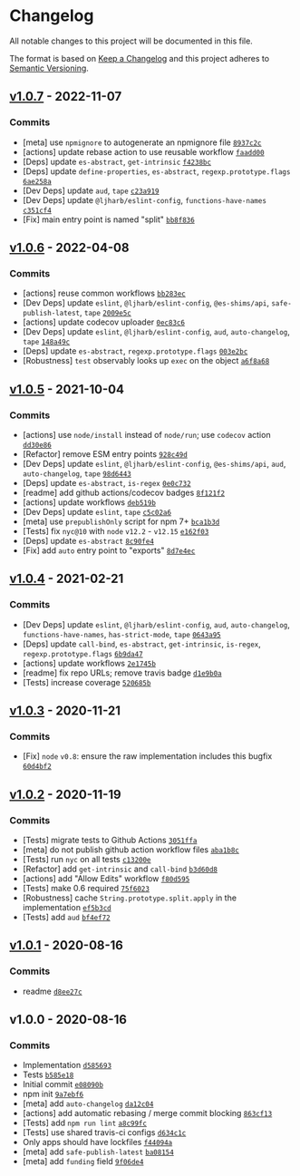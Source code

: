 # Changelog

All notable changes to this project will be documented in this file.

The format is based on [Keep a Changelog](https://keepachangelog.com/en/1.0.0/)
and this project adheres to [Semantic Versioning](https://semver.org/spec/v2.0.0.html).

## [v1.0.7](https://github.com/es-shims/String.prototype.split/compare/v1.0.6...v1.0.7) - 2022-11-07

### Commits

- [meta] use `npmignore` to autogenerate an npmignore file [`8937c2c`](https://github.com/es-shims/String.prototype.split/commit/8937c2c7d5270ae44008f303c4a5072adb24aeeb)
- [actions] update rebase action to use reusable workflow [`faadd00`](https://github.com/es-shims/String.prototype.split/commit/faadd0060f25673326e43343f99d192bdc0e8b47)
- [Deps] update `es-abstract`, `get-intrinsic` [`f4238bc`](https://github.com/es-shims/String.prototype.split/commit/f4238bc4f0887a6d34389e7d920e4137d0b47555)
- [Deps] update `define-properties`, `es-abstract`, `regexp.prototype.flags` [`6ae258a`](https://github.com/es-shims/String.prototype.split/commit/6ae258a5927acb9c176f7983c2ca27b8f3e16c27)
- [Dev Deps] update `aud`, `tape` [`c23a919`](https://github.com/es-shims/String.prototype.split/commit/c23a919b717efec7e524e147532cdf9f1f042ef7)
- [Dev Deps] update `@ljharb/eslint-config`, `functions-have-names` [`c351cf4`](https://github.com/es-shims/String.prototype.split/commit/c351cf46bd13f72645a7745dd89281d3774f8e7b)
- [Fix] main entry point is named "split" [`bb8f836`](https://github.com/es-shims/String.prototype.split/commit/bb8f8361dbb9571bfcf775a43f39cfe47cbdf815)

## [v1.0.6](https://github.com/es-shims/String.prototype.split/compare/v1.0.5...v1.0.6) - 2022-04-08

### Commits

- [actions] reuse common workflows [`bb283ec`](https://github.com/es-shims/String.prototype.split/commit/bb283eca97bb62d8ba511078c3b2ea9e3faa69df)
- [Dev Deps] update `eslint`, `@ljharb/eslint-config`, `@es-shims/api`, `safe-publish-latest`, `tape` [`2009e5c`](https://github.com/es-shims/String.prototype.split/commit/2009e5c8c2d344e4b79bd3809c69aba464286271)
- [actions] update codecov uploader [`0ec83c6`](https://github.com/es-shims/String.prototype.split/commit/0ec83c6b43fca83fbdc0108f67a1265b6be953f8)
- [Dev Deps] update `eslint`, `@ljharb/eslint-config`, `aud`, `auto-changelog`, `tape` [`148a49c`](https://github.com/es-shims/String.prototype.split/commit/148a49c2d9f02e44dce64221597dc377cd1c5294)
- [Deps] update `es-abstract`, `regexp.prototype.flags` [`003e2bc`](https://github.com/es-shims/String.prototype.split/commit/003e2bc6e39366e938273e8faf39126a1d84c890)
- [Robustness] `test` observably looks up `exec` on the object [`a6f8a68`](https://github.com/es-shims/String.prototype.split/commit/a6f8a688a3fdf6950d1984404a73796a6bbdbc81)

## [v1.0.5](https://github.com/es-shims/String.prototype.split/compare/v1.0.4...v1.0.5) - 2021-10-04

### Commits

- [actions] use `node/install` instead of `node/run`; use `codecov` action [`dd30e86`](https://github.com/es-shims/String.prototype.split/commit/dd30e869165ac434aafe81815d28106dfab33f17)
- [Refactor] remove ESM entry points [`928c49d`](https://github.com/es-shims/String.prototype.split/commit/928c49d82105e40ae310b0e5555e48d5455a9eac)
- [Dev Deps] update `eslint`, `@ljharb/eslint-config`, `@es-shims/api`, `aud`, `auto-changelog`, `tape` [`98d6443`](https://github.com/es-shims/String.prototype.split/commit/98d6443af088b9b82df2c350543a3df672b66e1e)
- [Deps] update `es-abstract`, `is-regex` [`0e0c732`](https://github.com/es-shims/String.prototype.split/commit/0e0c732db9a61a33745da07232f97172c04b8ab0)
- [readme] add github actions/codecov badges [`8f121f2`](https://github.com/es-shims/String.prototype.split/commit/8f121f216f828b89043aa2fedcb8ef83ca9750fe)
- [actions] update workflows [`deb519b`](https://github.com/es-shims/String.prototype.split/commit/deb519b77aa65254e378a88b93bcd4b7f7c5e2f6)
- [Dev Deps] update `eslint`, `tape` [`c5c02a6`](https://github.com/es-shims/String.prototype.split/commit/c5c02a629f934b7282f5e18d9e14afff19ea6ef9)
- [meta] use `prepublishOnly` script for npm 7+ [`bca1b3d`](https://github.com/es-shims/String.prototype.split/commit/bca1b3d27a262e178bb8d511c08dd9f1e44ecb1f)
- [Tests] fix `nyc@10` with `node` `v12.2` - `v12.15` [`e162f03`](https://github.com/es-shims/String.prototype.split/commit/e162f038bd1b4815e6bb892522631670585c3216)
- [Deps] update `es-abstract` [`8c90fe4`](https://github.com/es-shims/String.prototype.split/commit/8c90fe47a94f1319ba516a06171b1669a77ae061)
- [Fix] add `auto` entry point to "exports" [`8d7e4ec`](https://github.com/es-shims/String.prototype.split/commit/8d7e4ec0428fd261f86163d13d56a5904047cbf9)

## [v1.0.4](https://github.com/es-shims/String.prototype.split/compare/v1.0.3...v1.0.4) - 2021-02-21

### Commits

- [Dev Deps] update `eslint`, `@ljharb/eslint-config`, `aud`, `auto-changelog`, `functions-have-names`, `has-strict-mode`, `tape` [`0643a95`](https://github.com/es-shims/String.prototype.split/commit/0643a95721130ea1405e0e8638798e5db50dc091)
- [Deps] update `call-bind`, `es-abstract`, `get-intrinsic`, `is-regex`, `regexp.prototype.flags` [`6b9da47`](https://github.com/es-shims/String.prototype.split/commit/6b9da4733861b7cec614900d8dcb39543e8cc746)
- [actions] update workflows [`2e1745b`](https://github.com/es-shims/String.prototype.split/commit/2e1745b577304668694df3618794a14555dc314d)
- [readme] fix repo URLs; remove travis badge [`d1e9b0a`](https://github.com/es-shims/String.prototype.split/commit/d1e9b0af05bb2bb310fffee672a172046190a065)
- [Tests] increase coverage [`520685b`](https://github.com/es-shims/String.prototype.split/commit/520685b608b4a545db645d2eaf95b73d18919d31)

## [v1.0.3](https://github.com/es-shims/String.prototype.split/compare/v1.0.2...v1.0.3) - 2020-11-21

### Commits

- [Fix] `node` `v0.8`: ensure the raw implementation includes this bugfix [`60d4bf2`](https://github.com/es-shims/String.prototype.split/commit/60d4bf221617c4ef7e94b80b39620a8534f020cf)

## [v1.0.2](https://github.com/es-shims/String.prototype.split/compare/v1.0.1...v1.0.2) - 2020-11-19

### Commits

- [Tests] migrate tests to Github Actions [`3051ffa`](https://github.com/es-shims/String.prototype.split/commit/3051ffa88381eb811580444f9c1849ffc3a06e53)
- [meta] do not publish github action workflow files [`aba1b8c`](https://github.com/es-shims/String.prototype.split/commit/aba1b8cd8273f8ea5cb7f386934e7d9282e335c0)
- [Tests] run `nyc` on all tests [`c13200e`](https://github.com/es-shims/String.prototype.split/commit/c13200e43d89e97944f7ec47f7c8c07696ad45d4)
- [Refactor] add `get-intrinsic` and `call-bind` [`b3d60d8`](https://github.com/es-shims/String.prototype.split/commit/b3d60d83226bf932610b71c4596d22309467c700)
- [actions] add "Allow Edits" workflow [`f80d595`](https://github.com/es-shims/String.prototype.split/commit/f80d595d3b4fc7a45aeaaf75eb909283019cf6ef)
- [Tests] make 0.6 required [`75f6023`](https://github.com/es-shims/String.prototype.split/commit/75f6023937d0b733a0b59987dbe36f9f08c3c050)
- [Robustness] cache `String.prototype.split.apply` in the implementation [`ef5b3cd`](https://github.com/es-shims/String.prototype.split/commit/ef5b3cd7ad095fb470734ec8196a0324fd39edb2)
- [Tests] add `aud` [`bf4ef72`](https://github.com/es-shims/String.prototype.split/commit/bf4ef7270c4ba714d5ace50f680f2ada515c4acc)

## [v1.0.1](https://github.com/es-shims/String.prototype.split/compare/v1.0.0...v1.0.1) - 2020-08-16

### Commits

- readme [`d8ee27c`](https://github.com/es-shims/String.prototype.split/commit/d8ee27cf62434dd71d1506cb8072a098c94212f9)

## v1.0.0 - 2020-08-16

### Commits

- Implementation [`d585693`](https://github.com/es-shims/String.prototype.split/commit/d585693b1eb47a93e6479f17a5df6f43952a7cd5)
- Tests [`b585e18`](https://github.com/es-shims/String.prototype.split/commit/b585e18fe213acfebe78b2f54973e6360e1a9714)
- Initial commit [`e08090b`](https://github.com/es-shims/String.prototype.split/commit/e08090b28a71dab66314d0661555f4e25b84b17b)
- npm init [`9a7ebf6`](https://github.com/es-shims/String.prototype.split/commit/9a7ebf678923a7d6886fbaac3b9aa62b46ccc0af)
- [meta] add `auto-changelog` [`da12c04`](https://github.com/es-shims/String.prototype.split/commit/da12c04e42d10fc64869c2e775c9c024030ad031)
- [actions] add automatic rebasing / merge commit blocking [`863cf13`](https://github.com/es-shims/String.prototype.split/commit/863cf1395d59a7da4488d0236f04da697c8464bb)
- [Tests] add `npm run lint` [`a8c99fc`](https://github.com/es-shims/String.prototype.split/commit/a8c99fc3636bbf83456026a12a9ee540c85e9b8b)
- [Tests] use shared travis-ci configs [`d634c1c`](https://github.com/es-shims/String.prototype.split/commit/d634c1c360a8b1f0770bdc713d48ced08ea3983b)
- Only apps should have lockfiles [`f44094a`](https://github.com/es-shims/String.prototype.split/commit/f44094aefc8dea3b62ef6fd0571117798b4f08ec)
- [meta] add `safe-publish-latest` [`ba08154`](https://github.com/es-shims/String.prototype.split/commit/ba08154d66bd75195399b2879b60f41899cbb6c7)
- [meta] add `funding` field [`9f06de4`](https://github.com/es-shims/String.prototype.split/commit/9f06de498ded7d605dc01cd8a1cb19b1261ce935)
